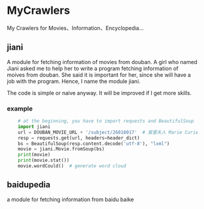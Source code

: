 # MyCrawlers
My Crawlers for Movies、Information、Encyclopedia...



## jiani

A module for fetching information of movies from douban.
A girl who named Jiani asked me to help her to write a program fetching information of moives from douban.
She said it is important for her, since she will have a job with the program. Hence, I name the module jiani.

The code is simple or naive anyway. It will be improved if I get more skills.

### example
```python
    # at the beginning, you have to import requests and BeautifulSoup
    import jiani
    url = DOUBAN_MOVIE_URL + '/subject/26816017'  # 居里夫人 Marie Curie -> url ???
    resp = requests.get(url, headers=header_dict)
    bs = BeautifulSoup(resp.content.decode('utf-8'), "lxml")
    movie = jiani.Movie.fromSoup(bs)
    print(movie)
    print(movie.stat())
    movie.wordCould()  # generate word cloud
```

## baidupedia

a module for fetching information from baidu baike

